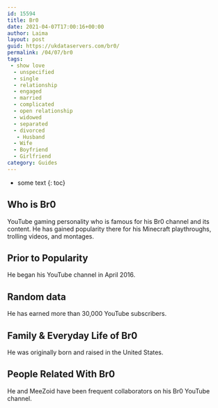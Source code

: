 ```yaml
---
id: 15594
title: Br0
date: 2021-04-07T17:00:16+00:00
author: Laima
layout: post
guid: https://ukdataservers.com/br0/
permalink: /04/07/br0
tags:
 - show love
  - unspecified
  - single
  - relationship
  - engaged
  - married
  - complicated
  - open relationship
  - widowed
  - separated
  - divorced
   - Husband
  - Wife
  - Boyfriend
  - Girlfriend
category: Guides
---
```


* some text
{: toc}


## Who is Br0
                  
                  
                  
YouTube gaming personality who is famous for his Br0 channel and its content. He has gained popularity there for his Minecraft playthroughs, trolling videos, and montages.  
                  
              
            
              
            
                
                
                
## Prior to Popularity
                  
                  
                  
He began his YouTube channel in April 2016. 
                  
              
            
              
            
                
                
                
## Random data
                  
                  
                  
He has earned more than 30,000 YouTube subscribers. 
                  
              
            
              
            
                
                
                
## Family & Everyday Life of Br0
                  
                  
                  
He was originally born and raised in the United States. 
                  
              
            
              
            
                
                
                
## People Related With Br0
                  
                  
                  
He and MeeZoid have been frequent collaborators on his Br0 YouTube channel. 
                  
              
            
              
            
                
              
            
              
              
            
            
              
            
          
          
          